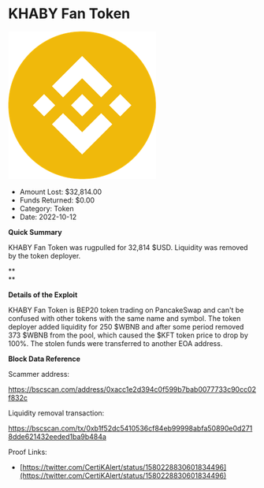 # KHABY Fan Token
![KHABY Fan Token](/rektimages/KHABY-Fan-Token.png)
- Amount Lost: $32,814.00
- Funds Returned: $0.00
- Category: Token
- Date: 2022-10-12

**Quick Summary**

KHABY Fan Token was rugpulled for 32,814 $USD. Liquidity was removed by the token deployer.

 **  
**

 **Details of the Exploit**

KHABY Fan Token is BEP20 token trading on PancakeSwap and can't be confused with other tokens with the same name and symbol. The token deployer added liquidity for 250 $WBNB and after some period removed 373 $WBNB from the pool, which caused the $KFT token price to drop by 100%. The stolen funds were transferred to another EOA address.

  


 **Block Data Reference**

Scammer address:

https://bscscan.com/address/0xacc1e2d394c0f599b7bab0077733c90cc02f832c

  


Liquidity removal transaction:

https://bscscan.com/tx/0xb1f52dc5410536cf84eb99998abfa50890e0d2718dde621432eeded1ba9b484a


Proof Links:
- [https://twitter.com/CertiKAlert/status/1580228830601834496](https://twitter.com/CertiKAlert/status/1580228830601834496)


